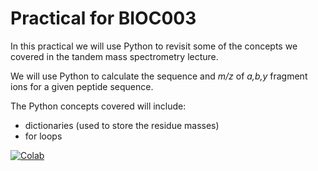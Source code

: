 # Practical for BIOC003


In this practical we will use Python to revisit some of the concepts we covered in the tandem mass spectrometry lecture.

We will use Python to calculate the sequence and *m/z* of *a,b,y* fragment ions for a given peptide sequence.

The Python concepts covered will include:
- dictionaries (used to store the residue masses)
- for loops
 
 [![Colab](https://colab.research.google.com/assets/colab-badge.svg)](https://colab.research.google.com/github/ThalassinosLab/BIOC003/blob/master/index.ipynb)

